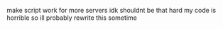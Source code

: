 make script work for more servers idk shouldnt be that hard
my code is horrible so ill probably rewrite this sometime
